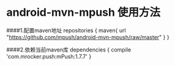 # android-mvn-mpush 使用方法

####1.配置maven地址
	repositories {
    	maven{
        	url "https://github.com/mpush/android-mvn-mpush/raw/master"
    	}
    }
    
####2.依赖当前maven库
	dependencies {
    	compile 'com.mrocker.push:mPush:1.7.7'
	}
